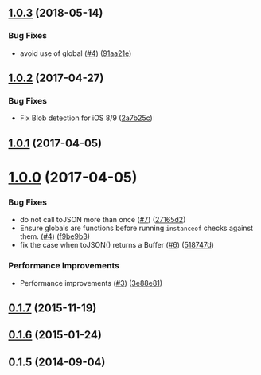 <a name="1.0.3"></a>
## [1.0.3](https://github.com/darrachequesne/has-binary/compare/1.0.2...1.0.3) (2018-05-14)


### Bug Fixes

* avoid use of global ([#4](https://github.com/darrachequesne/has-binary/issues/4)) ([91aa21e](https://github.com/darrachequesne/has-binary/commit/91aa21e))



<a name="1.0.2"></a>
## [1.0.2](https://github.com/darrachequesne/has-binary/compare/1.0.1...1.0.2) (2017-04-27)


### Bug Fixes

* Fix Blob detection for iOS 8/9 ([2a7b25c](https://github.com/darrachequesne/has-binary/commit/2a7b25c))



<a name="1.0.1"></a>
## [1.0.1](https://github.com/darrachequesne/has-binary/compare/1.0.0...1.0.1) (2017-04-05)



<a name="1.0.0"></a>
# [1.0.0](https://github.com/darrachequesne/has-binary/compare/0.1.7...1.0.0) (2017-04-05)


### Bug Fixes

* do not call toJSON more than once ([#7](https://github.com/darrachequesne/has-binary/issues/7)) ([27165d2](https://github.com/darrachequesne/has-binary/commit/27165d2))
* Ensure globals are functions before running `instanceof` checks against them. ([#4](https://github.com/darrachequesne/has-binary/issues/4)) ([f9be9b3](https://github.com/darrachequesne/has-binary/commit/f9be9b3))
* fix the case when toJSON() returns a Buffer  ([#6](https://github.com/darrachequesne/has-binary/issues/6)) ([518747d](https://github.com/darrachequesne/has-binary/commit/518747d))


### Performance Improvements

* Performance improvements ([#3](https://github.com/darrachequesne/has-binary/issues/3)) ([3e88e81](https://github.com/darrachequesne/has-binary/commit/3e88e81))



<a name="0.1.7"></a>
## [0.1.7](https://github.com/darrachequesne/has-binary/compare/0.1.6...0.1.7) (2015-11-19)



<a name="0.1.6"></a>
## [0.1.6](https://github.com/darrachequesne/has-binary/compare/0.1.5...0.1.6) (2015-01-24)



<a name="0.1.5"></a>
## 0.1.5 (2014-09-04)
